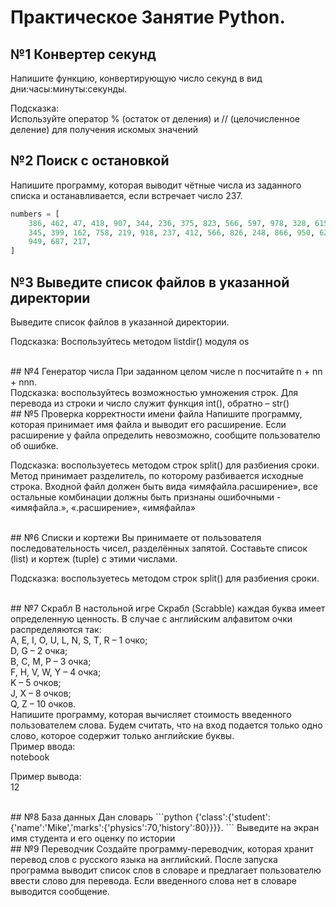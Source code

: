 # Практическое Занятие Python.

## №1 Конвертер секунд
Напишите функцию, конвертирующую число секунд в вид дни:часы:минуты:секунды. <br>

Подсказка:<br>
Используйте оператор % (остаток от деления) и // (целочисленное деление) для получения искомых значений<br>



## №2 Поиск с остановкой
Напишите программу, которая выводит чётные числа из заданного списка и останавливается, если встречает число 237.

```python
numbers = [
    386, 462, 47, 418, 907, 344, 236, 375, 823, 566, 597, 978, 328, 615, 953, 
    345, 399, 162, 758, 219, 918, 237, 412, 566, 826, 248, 866, 950, 626, 
    949, 687, 217,
]
```

## №3 Выведите список файлов в указанной директории
Выведите список файлов в указанной директории.<br>

Подсказка: Воспользуйтесь методом listdir() модуля os


<br>
## №4 Генератор числа
При заданном целом числе n посчитайте n + nn + nnn.<br>
Подсказка: воспользуйтесь возможностью умножения строк. Для перевода из строки и число служит функция int(), обратно – str()


<br>
## №5 Проверка корректности имени файла
Напишите программу, которая принимает имя файла и выводит его расширение. Если расширение у файла определить невозможно, сообщите пользователю об ошибке.

Подсказка: воспользуетесь методом строк split() для разбиения сроки. Метод принимает разделитель, по которому разбивается исходные строка. Входной файл должен быть вида «имяфайла.расширение», все остальные комбинации должны быть признаны ошибочными - «имяфайла.», «.расширение», «имяфайла»


<br>
## №6 Списки и кортежи
Вы принимаете от пользователя последовательность чисел, разделённых запятой. Составьте список (list) и кортеж (tuple) с этими числами.

Подсказка: воспользуетесь методом строк split() для разбиения сроки. 


<br>
## №7 Скрабл
В настольной игре Скрабл (Scrabble) каждая буква имеет определенную ценность. В случае с английским алфавитом очки распределяются так: <br>
A, E, I, O, U, L, N, S, T, R – 1 очко; <br>
D, G – 2 очка;<br>
B, C, M, P – 3 очка;<br>
F, H, V, W, Y – 4 очка;<br>
K – 5 очков;<br>
J, X – 8 очков;<br>
Q, Z – 10 очков.<br>
Напишите программу, которая вычисляет стоимость введенного пользователем слова. Будем считать, что на вход подается только одно слово, которое содержит только английские буквы.<br>
Пример ввода:<br>
notebook<br>

Пример вывода:<br>
12<br>



<br>
## №8 База данных
Дан словарь
```python
{'class':{'student':{'name':'Mike','marks':{'physics':70,'history':80}}}}.
```
Выведите на экран имя студента и его оценку по истории




<br>
## №9 Переводчик
Создайте программу-переводчик, которая хранит перевод слов с русского языка на английский. После запуска программа выводит список слов в словаре и предлагает пользователю ввести слово для перевода. Если введенного слова нет в словаре выводится сообщение.




